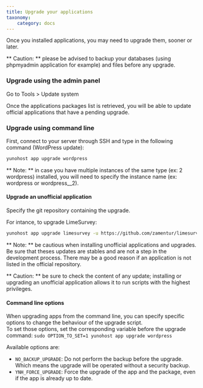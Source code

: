 ```yaml
---
title: Upgrade your applications
taxonomy:
    category: docs
---
```


Once you installed applications, you may need to upgrade them, sooner or later.

** Caution: ** please be advised to backup your databases (using phpmyadmin application for example) and files before any upgrade.

### Upgrade using the admin panel
Go to Tools > Update system

Once the applications packages list is retrieved, you will be able to update official applications that have a pending upgrade.

### Upgrade using command line
First, connect to your server through SSH and type in the following command (WordPress update):
```bash
yunohost app upgrade wordpress
```
** Note: ** in case you have multiple instances of the same type (ex: 2 wordpress) installed, you will need to specify the instance name (ex: wordpress or wordpress__2).

#### Upgrade an unofficial application
Specify the git repository containing the upgrade.

For intance, to upgrade LimeSurvey:
```bash
yunohost app upgrade limesurvey -u https://github.com/zamentur/limesurvey_ynh
```

** Note: ** be cautious when installing unofficial applications and upgrades. Be sure that theses updates are stables and are not a step in the development process. There may be a good reason if an application is not listed in the official repository.

** Caution: ** be sure to check the content of any update; installing or upgrading an unofficial application allows it to run scripts with the highest privileges.

#### Command line options

When upgrading apps from the command line, you can specify specific options to change the behaviour of the upgrade script.  
To set those options, set the corresponding variable before the upgrade command: `sudo OPTION_TO_SET=1 yunohost app upgrade wordpress`

Available options are:
- `NO_BACKUP_UPGRADE`: Do not perform the backup before the upgrade. Which means the upgrade will be operated without a security backup.
- `YNH_FORCE_UPGRADE`: Force the upgrade of the app and the package, even if the app is already up to date.
